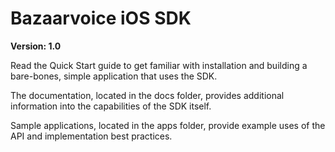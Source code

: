 Bazaarvoice iOS SDK
=

**Version: 1.0**

Read the Quick Start guide to get familiar with installation and building a bare-bones, simple application that uses the SDK.

The documentation, located in the docs folder, provides additional information into the capabilities of the SDK itself.

Sample applications, located in the apps folder, provide example uses of the API and implementation best practices.